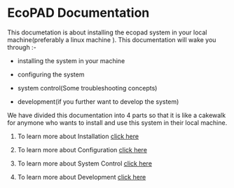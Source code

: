 EcoPAD Documentation
===================

This documetation is about installing the ecopad system in your local machine(preferably a linux machine ). This documentation will wake you through :-
   * installing the system in your machine
    
   * configuring the system
    
   * system control(Some troubleshooting concepts)
   
   * development(if you further want to develop the system)


 

We have divided this documentation into 4 parts so that it is like a cakewalk for anymone who wants to install and  use  this system 
in their local machine.


1. To learn more about Installation [click here](https://github.com/ou-ecolab/ecopad_documentation/tree/master/install)

2. To learn more about Configuration [click here](https://github.com/ou-ecolab/ecopad_documentation/tree/master/configure)

3. To learn more about System Control [click here](https://github.com/ou-ecolab/ecopad_documentation/tree/master/system_control)

4. To learn more about Development [click here](https://github.com/ou-ecolab/ecopad_documentation/tree/master/development)





